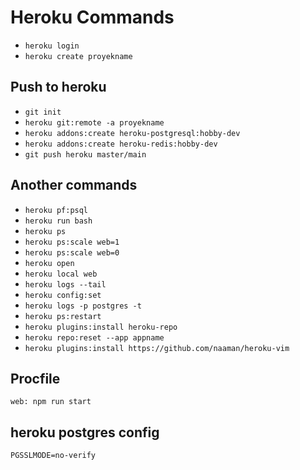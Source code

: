 # Heroku Commands
- ```heroku login```
- ```heroku create proyekname```

## Push to heroku
- ```git init```
- ```heroku git:remote -a proyekname```
- ```heroku addons:create heroku-postgresql:hobby-dev```
- ```heroku addons:create heroku-redis:hobby-dev```
- ```git push heroku master/main```

## Another commands
- ```heroku pf:psql```
- ```heroku run bash```
- ```heroku ps```
- ```heroku ps:scale web=1```
- ```heroku ps:scale web=0```
- ```heroku open```
- ```heroku local web```
- ```heroku logs --tail```
- ```heroku config:set```
- ```heroku logs -p postgres -t```
- ```heroku ps:restart```
- ```heroku plugins:install heroku-repo```
- ```heroku repo:reset --app appname```
- ```heroku plugins:install https://github.com/naaman/heroku-vim```

## Procfile
```web: npm run start```

## heroku postgres config
```PGSSLMODE=no-verify```